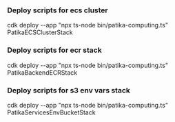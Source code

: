### Deploy scripts for ecs cluster
cdk deploy --app "npx ts-node bin/patika-computing.ts" PatikaECSClusterStack

### Deploy scripts for ecr stack
cdk deploy --app "npx ts-node bin/patika-computing.ts" PatikaBackendECRStack

### Deploy scripts for s3 env vars stack
cdk deploy --app "npx ts-node bin/patika-computing.ts" PatikaServicesEnvBucketStack
